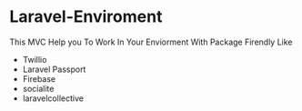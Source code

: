 # Laravel-Enviroment
This MVC Help you To Work In Your Enviorment With Package Firendly Like 
- Twillio
- Laravel Passport
- Firebase
- socialite
- laravelcollective
